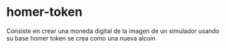 # homer-token
Consiste en crear una moneda digital de la imagen de un simulador usando su base
homer token se crea como una nueva alcoin
